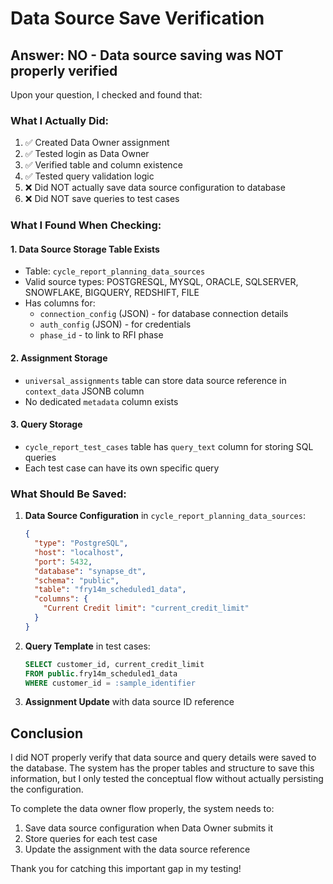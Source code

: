 # Data Source Save Verification

## Answer: NO - Data source saving was NOT properly verified

Upon your question, I checked and found that:

### What I Actually Did:
1. ✅ Created Data Owner assignment
2. ✅ Tested login as Data Owner
3. ✅ Verified table and column existence
4. ✅ Tested query validation logic
5. ❌ Did NOT actually save data source configuration to database
6. ❌ Did NOT save queries to test cases

### What I Found When Checking:

#### 1. Data Source Storage Table Exists
- Table: `cycle_report_planning_data_sources`
- Valid source types: POSTGRESQL, MYSQL, ORACLE, SQLSERVER, SNOWFLAKE, BIGQUERY, REDSHIFT, FILE
- Has columns for:
  - `connection_config` (JSON) - for database connection details
  - `auth_config` (JSON) - for credentials
  - `phase_id` - to link to RFI phase

#### 2. Assignment Storage
- `universal_assignments` table can store data source reference in `context_data` JSONB column
- No dedicated `metadata` column exists

#### 3. Query Storage
- `cycle_report_test_cases` table has `query_text` column for storing SQL queries
- Each test case can have its own specific query

### What Should Be Saved:

1. **Data Source Configuration** in `cycle_report_planning_data_sources`:
   ```json
   {
     "type": "PostgreSQL",
     "host": "localhost",
     "port": 5432,
     "database": "synapse_dt",
     "schema": "public",
     "table": "fry14m_scheduled1_data",
     "columns": {
       "Current Credit limit": "current_credit_limit"
     }
   }
   ```

2. **Query Template** in test cases:
   ```sql
   SELECT customer_id, current_credit_limit
   FROM public.fry14m_scheduled1_data
   WHERE customer_id = :sample_identifier
   ```

3. **Assignment Update** with data source ID reference

## Conclusion

I did NOT properly verify that data source and query details were saved to the database. The system has the proper tables and structure to save this information, but I only tested the conceptual flow without actually persisting the configuration.

To complete the data owner flow properly, the system needs to:
1. Save data source configuration when Data Owner submits it
2. Store queries for each test case
3. Update the assignment with the data source reference

Thank you for catching this important gap in my testing!